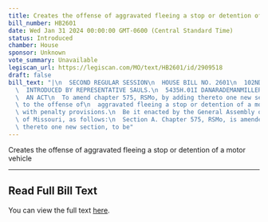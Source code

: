 ```yaml
---
title: Creates the offense of aggravated fleeing a stop or detention of a motor vehicle
bill_number: HB2601
date: Wed Jan 31 2024 00:00:00 GMT-0600 (Central Standard Time)
status: Introduced
chamber: House
sponsor: Unknown
vote_summary: Unavailable
legiscan_url: https://legiscan.com/MO/text/HB2601/id/2909518
draft: false
bill_text: "|\n  SECOND REGULAR SESSION\n  HOUSE BILL NO. 2601\n  102ND GENERAL ASSEMBLY\n\
  \  INTRODUCED BY REPRESENTATIVE SAULS.\n  5435H.01I DANARADEMANMILLER,ChiefClerk\n\
  \  AN ACT\n  To amend chapter 575, RSMo, by adding thereto one new section relating\
  \ to the offense of\n  aggravated fleeing a stop or detention of a motor vehicle,\
  \ with penalty provisions.\n  Be it enacted by the General Assembly of the state\
  \ of Missouri, as follows:\n  Section A. Chapter 575, RSMo, is amended by adding\
  \ thereto one new section, to be"
---
```

Creates the offense of aggravated fleeing a stop or detention of a motor vehicle

---

## Read Full Bill Text

You can view the full text [here](https://legiscan.com/MO/text/HB2601/id/2909518).
